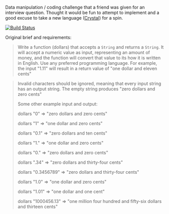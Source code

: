 Data manipulation / coding challenge that a friend was given for an interview
question. Thought it would be fun to attempt to implement and a good excuse to
take a new language ([Crystal](https://crystal-lang.org/)) for a spin.

[![Build Status](https://travis-ci.org/KimBurgess/dollar-conversion.svg?branch=master)](https://travis-ci.org/KimBurgess/dollar-conversion)

Original brief and requirements:

>Write a function (dollars) that accepts a `String` and returns a `String`. It
>will accept a numeric value as input, representing an amount of money, and the
>function will convert that value to its how it is written in English. Use any
>preferred programming language. For example, the input "1.11" will result in a
>return value of "one dollar and eleven cents"

> Invalid characters should be ignored, meaning that every input string has an
> output string.
> The empty string produces "zero dollars and zero cents"
>
> Some other example input and output:
>
>    dollars "0"
>    => "zero dollars and zero cents"
>
>    dollars "1"
>    => "one dollar and zero cents"
>
>    dollars "0.1"
>    => "zero dollars and ten cents"
>
>    dollars "1."
>    => "one dollar and zero cents"
>
>    dollars "0."
>    => "zero dollars and zero cents"
>
>    dollars ".34"
>    => "zero dollars and thirty-four cents"
>
>    dollars "0.3456789"
>    => "zero dollars and thirty-four cents"
>
>    dollars "1.0"
>    => "one dollar and zero cents"
>
>    dollars "1.01"
>    => "one dollar and one cent"
>
>    dollars "1000456.13"
>    => "one million four hundred and fifty-six dollars and thirteen cents"
